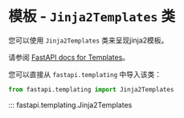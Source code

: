 # 模板 - `Jinja2Templates` 类

您可以使用 `Jinja2Templates` 类来呈现jinja2模板。

请参阅 [FastAPI docs for Templates](https://fastapi.tiangolo.com/advanced/templates/)。

您可以直接从 `fastapi.templating` 中导入该类：

```python
from fastapi.templating import Jinja2Templates
```

::: fastapi.templating.Jinja2Templates
